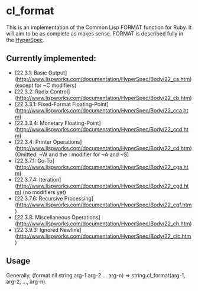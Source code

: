 # cl_format

This is an implementation of the Common Lisp FORMAT function for
Ruby. It will aim to be as complete as makes sense. FORMAT is
described fully in the
[HyperSpec](http://www.lispworks.com/documentation/HyperSpec/Body/22_c.htm).

## Currently implemented:

- [22.3.1: Basic Output]
  (http://www.lispworks.com/documentation/HyperSpec/Body/22_ca.htm)
  (except for ~C modifiers)
- [22.3.2: Radix Control]
  (http://www.lispworks.com/documentation/HyperSpec/Body/22_cb.htm)
- [22.3.3.1: Fixed-Format Floating-Point]
  (http://www.lispworks.com/documentation/HyperSpec/Body/22_cca.htm)
- [22.3.3.4: Monetary Floating-Point]
  (http://www.lispworks.com/documentation/HyperSpec/Body/22_ccd.htm)
- [22.3.4: Printer Operations]
  (http://www.lispworks.com/documentation/HyperSpec/Body/22_cd.htm)
  (Omitted: ~W and the : modifier for ~A and ~S)
- [22.3.7.1: Go-To]
  (http://www.lispworks.com/documentation/HyperSpec/Body/22_cga.htm)
- [22.3.7.4: Iteration]
  (http://www.lispworks.com/documentation/HyperSpec/Body/22_cgd.htm)
  (no modifiers yet)
- [22.3.7.6: Recursive Processing]
  (http://www.lispworks.com/documentation/HyperSpec/Body/22_cgf.htm)
- [22.3.8: Miscellaneous Operations]
  (http://www.lispworks.com/documentation/HyperSpec/Body/22_ch.htm)
- [22.3.9.3: Ignored Newline]
  (http://www.lispworks.com/documentation/HyperSpec/Body/22_cic.htm)

## Usage

Generally, (format nil string arg-1 arg-2 ... arg-n) =>
string.cl_format(arg-1, arg-2, ..., arg-n).
